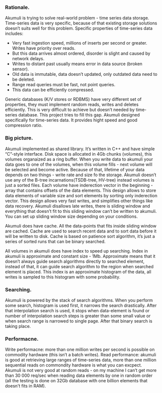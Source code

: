 ### Rationale.
Akumuli is trying to solve real-world problem - time series data storage. Time-series data is very specific, because of that existing storage solutions doesn’t suits well for this problem. Specific properties of time-series data includes:
* Very fast ingestion speed, millions of inserts per second or greater. Writes have priority over reads.
* But this data arrives almost ordered, disorder is slight and caused by network delays.
* Writes to distant past usually means error in data source (broken sensor).
* Old data is immutable, data doesn’t updated, only outdated data need to be deleted.
* Range read queries must be fast, not point queries.
* This data can be efficiently compressed.

Generic databases (K/V stores or RDBMS) have very different set of properties, they must implement random reads, writes and deletes efficiently. This is very difficult to achieve but doesn’t needed by time-series database. 
This project tries to fill this gap. Akumuli designed specifically for time-series data. It provides hight speed and good compression ratio.

### Big picture.
Akumuli implemented as shared library. It’s written in C++ and have simple “C”-style interface. Disk space is allocated in 4Gb chunks (volumes), this volumes organaized as a ring buffer. When you write data to akumuli your data goes to one of the volumes, when this volume fills - next volume will be selected and become active. Because of that, lifetime of your data depends on two things - write rate and size fo the storage.
Akumuli doesn’t use any of the B-tree incarnations(TSDB-tree, HV-tree) instead volumes is just a sorted files. Each volume have inderection vector in the beginning - array that contains offsets of the data elements. This design allows to store data elements of variable size and sort elements by sorting only inderection vector. This design allows very fast writes, and simplifies other things like data recovery.
Akumuli disallows late writes, there is sliding window and everything that doesn’t fit to this sliding window can’t be written to akumuli. You can set up sliding window size depending on your conditions.

Akumuli does have cache. All the data-points that fits inside sliding window are cached. Cache are used to search recent data and to sort data before it will be written to disk. Cache is based on patience sort algorithm, it’s just a series of sorted runs that can be binary searched.

All volumes in akumuli does have index to speed up searching. Index in akumuli is approximate and constant size - 1Mb. Approximate means that it doesn’t always guide search algorithms directly to searched element, instead of that, it can guide search algorithm to the region when searched element is placed. This index is an approximate histogram of the data, all writes is sampled to this histogram with some probability.

### Searching.
Akumuli is powered by the stack of search algorithms. When you perform some search, histogram is used first, it narrows the search drastically. After that interpolation search is used, it stops when data-element is found or number of interpolation search steps is greater than some small value or when search range is narrowed to single page. After that binary search is taking place.

### Performacne.
Write performacne: more than one million writes per second is possible on commodity hardware (this isn’t a batch writes).
Read performance: akumuli is good at retrieving large ranges of time-series data, more than one million sequential reads on commondity hardware is what you can excpect. Akumuli is not very good at random reads - on my machine I can’t get more than 30 000 req/sec when reading data elements by one in random order (all the testing is done on 32Gb database with one billion elements that doesn't fits in RAM).
